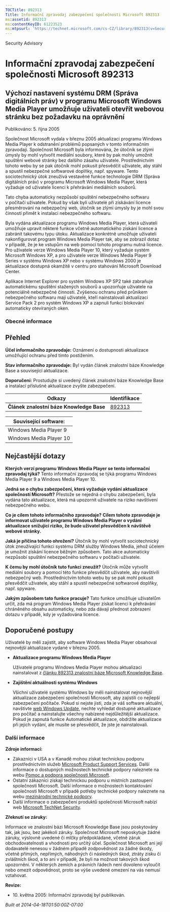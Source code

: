 ```yaml
---
TOCTitle: 892313
Title: Informační zpravodaj zabezpečení společnosti Microsoft 892313
ms:assetid: 892313
ms:contentKeyID: 61223523
ms:mtpsurl: 'https://technet.microsoft.com/cs-CZ/library/892313(v=Security.10)'
---
```


Security Advisory

Informační zpravodaj zabezpečení společnosti Microsoft 892313
=============================================================

Výchozí nastavení systému DRM (Správa digitálních práv) v programu Microsoft Windows Media Player umožňuje uživateli otevřít webovou stránku bez požadavku na oprávnění
-----------------------------------------------------------------------------------------------------------------------------------------------------------------------

Publikováno: 5. října 2005

Společnost Microsoft vydala v březnu 2005 aktualizaci programu Windows Media Player k odstranění problémů popsaných v tomto informačním zpravodaji. Společnost Microsoft byla informována, že útočník se zlými úmysly by mohl vytvořit mediální soubory, které by pak mohly umožnit spuštění webové stránky bez dalšího zásahu uživatele. Prostřednictvím tohoto webu by se pak útočník mohl pokusit přesvědčit uživatele, aby stáhl a spustil nebezpečné softwarové doplňky, např. spyware. Tento sociotechnický útok zneužívá vestavěné funkce technologie DRM (Správa digitálních práv) v programu Microsoft Windows Media Player, která vyžaduje od uživatele licenci k přehrávání mediálních souborů.

Tato chyba automaticky nezpůsobí spuštění nebezpečného softwaru v počítači uživatele. Pokud by však byli uživatelé při získávání licence přesměrováni na nebezpečný web, útočník se zlými úmysly by je mohl svou činností přimět k instalaci nebezpečného softwaru.

Byla vydána aktualizace programu Windows Media Player, která uživateli umožňuje upravit některé funkce včetně automatického získání licence a zabránit takovému typu útoku. Aktualizace konkrétně umožňuje uživateli nakonfigurovat program Windows Media Player tak, aby se zobrazil dotaz v případě, že je ke vstupům na web pomocí tohoto programu nutná licence. Pro uživatele verze Windows Media Player 10, který vyžaduje systém Microsoft Windows XP, a pro uživatele verze Windows Media Player 9 Series v systému Windows XP nebo v systému Windows 2000 je aktualizace dostupná okamžitě v centru pro stahování Microsoft Download Center.

Aplikace Internet Explorer pro systém Windows XP SP2 také zabraňuje automatickému spuštění stažených souborů a upozorňuje uživatele na potenciálně nebezpečné činnosti. Zvýšenou ochranu před průnikem nebezpečného softwaru mají uživatelé, kteří nainstalovali aktualizaci Service Pack 2 pro systém Windows XP a zapnuli funkci blokování automaticky otevíraných oken.

### Obecné informace

Přehled
-------

<span></span>
**Účel informačního zpravodaje:** Oznámení o dostupnosti aktualizace umožňující ochranu před tímto postižením.

**Stav informačního zpravodaje:** Byl vydán článek znalostní báze Knowledge Base a související aktualizace.

**Doporučení:** Prostudujte si uvedený článek znalostní báze Knowledge Base a instalací příslušné aktualizace zvyšte zabezpečení.

| Odkazy                                   | Identifikace                                        |
|------------------------------------------|-----------------------------------------------------|
| **Článek znalostní báze Knowledge Base** | [892313](http://support.microsoft.com/kb/892313/cs) |

| Související software:   |
|-------------------------|
| Windows Media Player 9  |
| Windows Media Player 10 |

Nejčastější dotazy
------------------

<span></span>
**Kterých verzí programu Windows Media Player se tento informační zpravodaj týká?**
Tento informační zpravodaj se týká programu Windows Media Player 9 a Windows Media Player 10.

**Jedná se o chybu zabezpečení, která vyžaduje vydání aktualizace společností Microsoft?**
Přestože se nejedná o chybu zabezpečení, byla vydána tato aktualizace, která má upozornit uživatele na riziko navštívení nebezpečného webu.

**Co je cílem tohoto informačního zpravodaje?**
**Cílem tohoto zpravodaje je informovat uživatele programu Windows Media Player o vydání aktualizace snižující riziko, že bude uživatel přesvědčen k návštěvě webové stránky.**

**Jaká je příčina tohoto ohrožení?**
Útočník by mohl vytvořit sociotechnický útok zneužívající funkci systému DRM služby Windows Media, jehož účelem je umožnit získání licence běžným způsobem. Tato akce automaticky nezpůsobí spuštění nebezpečného softwaru v počítači uživatele.

**K čemu by mohl útočník tuto funkci zneužít?**
Útočník může vytvořit mediální soubory a pomocí této funkce přesvědčit uživatele, aby navštívili nebezpečný web. Prostřednictvím tohoto webu by se pak mohl pokusit přesvědčit uživatele, aby stáhl a spustil nebezpečné softwarové doplňky, např. spyware.

**Jakým způsobem tato funkce pracuje?**
Tato funkce umožňuje uživatelům určit, zda má program Windows Media Player získat licenci k přehrávání chráněného obsahu automaticky, nebo zda dávají přednost zobrazení dotazu v případě, kdy je vyžadována licence.

Doporučené postupy
------------------

<span></span>
Uživatelé by měli zajistit, aby software Windows Media Player obsahoval nejnovější aktualizace vydané v březnu 2005.

-   **Aktualizace programu Windows Media Player**

    Uživatelé programu Windows Media Player mohou aktualizaci nainstalovat z [článku 892313 znalostní báze Microsoft Knowledge Base](http://support.microsoft.com/kb/892313/cs).

-   **Zajištění aktuálnosti systému Windows**

    Všichni uživatelé systému Windows by měli nainstalovat nejnovější aktualizace zabezpečení společnosti Microsoft, aby zajistili co nejlepší zabezpečení počítače. Pokud si nejste jisti, zda je váš software aktuální, navštivte [web Windows Update](http://update.microsoft.com/microsoftupdate//), nechte vyhledat dostupné aktualizace pro počítač a nainstalujte všechny nabízené nejdůležitější aktualizace. Pokud je zapnutá funkce Automatické aktualizace, obdržíte aktualizace při jejich vydání, ale musíte se přesvědčit, že jste je nainstalovali.

### Další informace

**Zdroje informací:**

-   Zákazníci v USA a v Kanadě mohou získat technickou podporu prostřednictvím služeb [Microsoft Product Support Services](http://go.microsoft.com/fwlink/?linkid=21131). Další informace o dostupných možnostech technické podpory naleznete na webu [Pomoc a podpora společnosti Microsoft](http://support.microsoft.com/?ln=cs).
-   Ostatní zákazníci získají technickou podporu u místních zastoupení společnosti Microsoft. Další informace o možnostech kontaktování společnosti Microsoft v případě potřeby technické podpory naleznete na webu [mezinárodní technické podpory](http://go.microsoft.com/fwlink/?linkid=21155).
-   Další informace o zabezpečení produktů společnosti Microsoft nabízí web [Microsoft TechNet Security](http://www.microsoft.com/cze/technet/security/).

**Zřeknutí se záruky:**

Informace ve znalostní bázi Microsoft Knowledge Base jsou poskytovány tak, jak jsou, bez jakékoli záruky. Společnost Microsoft neposkytuje žádné záruky, výslovně uvedené či mlčky předpokládané, včetně záruk obchodovatelnosti a vhodnosti pro určitý účel. Společnost Microsoft ani její dodavatelé nenesou v žádném případě zodpovědnost za žádné škody, včetně přímých, nepřímých, náhodných či následných škod, ztráty zisku či zvláštních škod, a to ani v případě, že byli na možnost takových škod upozorněni. V některých zemích a právních řádech není dovoleno vyloučit nebo omezit odpovědnost, proto se výše uvedené omezení na vás nemusí vztahovat.

**Revize:**

-   10. května 2005: Informační zpravodaj byl publikován.

*Built at 2014-04-18T01:50:00Z-07:00*
